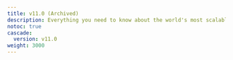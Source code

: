 ```yaml
---
title: v11.0 (Archived)
description: Everything you need to know about the world's most scalable open-source MySQL platform
notoc: true
cascade:
  version: v11.0
weight: 3000
---
```


